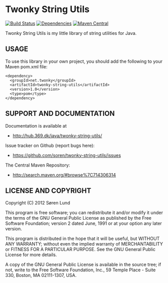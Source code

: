 # Twonky String Utils

[![Build Status](https://travis-ci.org/soren/twonky-string-utils.png?branch=master)](https://travis-ci.org/soren/twonky-string-utils)
[![Dependencies](https://www.versioneye.com/user/projects/55508e3bf7db0d87f90000e4/badge.png)](https://www.versioneye.com/user/projects/55508e3bf7db0d87f90000e4)
[![Maven Central](https://img.shields.io/maven-central/v/net.twonky/twonky-string-utils.png)](http://search.maven.org/#browse|714306314)

Twonky String Utils is my little library of string utilities for Java.


## USAGE

To use this library in your own project, you should add the following
to your Maven pom.xml file:

    <dependency>
      <groupId>net.twonky</groupId>
      <artifactId>twonky-string-utils</artifactId>
      <version>1.0</version>
      <type>pom</type>
    </dependency>


## SUPPORT AND DOCUMENTATION

Documentation is available at

 - http://hub.369.dk/java/twonky-string-utils/

Issue tracker on Github (report bugs here):

 - https://github.com/soren/twonky-string-utils/issues

The Central Maven Repository:

 - http://search.maven.org/#browse%7C714306314


## LICENSE AND COPYRIGHT

Copyright (C) 2012 Søren Lund

This program is free software; you can redistribute it and/or modify
it under the terms of the GNU General Public License as published by
the Free Software Foundation; version 2 dated June, 1991 or at your option
any later version.

This program is distributed in the hope that it will be useful,
but WITHOUT ANY WARRANTY; without even the implied warranty of
MERCHANTABILITY or FITNESS FOR A PARTICULAR PURPOSE.  See the
GNU General Public License for more details.

A copy of the GNU General Public License is available in the source tree;
if not, write to the Free Software Foundation, Inc.,
59 Temple Place - Suite 330, Boston, MA 02111-1307, USA.
